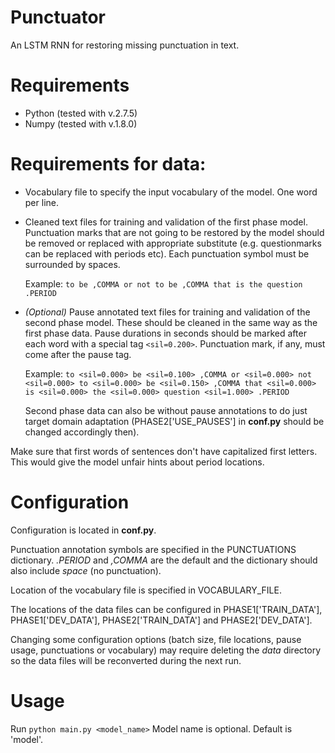# Punctuator
An LSTM RNN for restoring missing punctuation in text.

# Requirements
* Python (tested with v.2.7.5)
* Numpy (tested with v.1.8.0)

# Requirements for data:

* Vocabulary file to specify the input vocabulary of the model. One word per line.
* Cleaned text files for training and validation of the first phase model. Punctuation marks that are not going to be restored by the model should be removed or replaced with appropriate substitute (e.g. questionmarks can be replaced with periods etc). Each punctuation symbol must be surrounded by spaces.

  Example:
  ```to be ,COMMA or not to be ,COMMA that is the question .PERIOD```
* *(Optional)* Pause annotated text files for training and validation of the second phase model. These should be cleaned in the same way as the first phase data. Pause durations in seconds should be marked after each word with a special tag `<sil=0.200>`. Punctuation mark, if any, must come after the pause tag.

  Example:
  ```to <sil=0.000> be <sil=0.100> ,COMMA or <sil=0.000> not <sil=0.000> to <sil=0.000> be <sil=0.150> ,COMMA that <sil=0.000> is <sil=0.000> the <sil=0.000> question <sil=1.000> .PERIOD```

  Second phase data can also be without pause annotations to do just target domain adaptation (PHASE2['USE_PAUSES'] in **conf.py** should be changed accordingly then).
  
Make sure that first words of sentences don't have capitalized first letters. This would give the model unfair hints about period locations.

# Configuration

Configuration is located in **conf.py**.

Punctuation annotation symbols are specified in the PUNCTUATIONS dictionary. *.PERIOD* and *,COMMA* are the default and the dictionary should also include *space* (no punctuation).

Location of the vocabulary file is specified in VOCABULARY_FILE.

The locations of the data files can be configured in PHASE1['TRAIN_DATA'], PHASE1['DEV_DATA'], PHASE2['TRAIN_DATA'] and PHASE2['DEV_DATA'].

Changing some configuration options (batch size, file locations, pause usage, punctuations or vocabulary) may require deleting the *data* directory so the data files will be reconverted during the next run.

# Usage

Run `python main.py <model_name>`
Model name is optional. Default is 'model'.